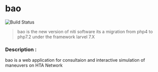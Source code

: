 # bao

![Build Status](https://googel.com)

>bao  is the new version of niti software
>its a migration from php4 to php7.2 
>under the framework larvel 7.X

### Description :

bao is a web application  for consultaion and interactive simulation of maneuvers on HTA Network



